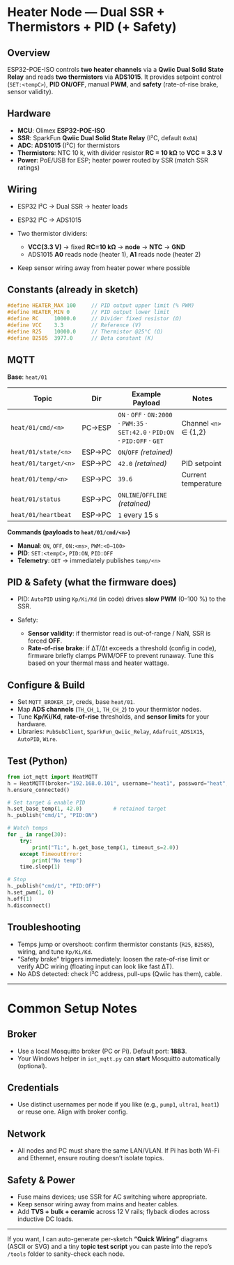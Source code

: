 # Heater Node — Dual SSR + Thermistors + PID (+ Safety)

## Overview

ESP32-POE-ISO controls **two heater channels** via a **Qwiic Dual Solid State Relay** and reads **two thermistors** via **ADS1015**. It provides setpoint control (`SET:<tempC>`), **PID ON/OFF**, manual **PWM**, and **safety** (rate-of-rise brake, sensor validity).

## Hardware

* **MCU**: Olimex **ESP32-POE-ISO**
* **SSR**: SparkFun **Qwiic Dual Solid State Relay** (I²C, default `0x0A`)
* **ADC**: **ADS1015** (I²C) for thermistors
* **Thermistors**: NTC 10 k, with divider resistor **RC = 10 kΩ** to **VCC = 3.3 V**
* **Power**: PoE/USB for ESP; heater power routed by SSR (match SSR ratings)

## Wiring

* ESP32 I²C → Dual SSR → heater loads
* ESP32 I²C → ADS1015
* Two thermistor dividers:

  * **VCC(3.3 V)** → fixed **RC=10 kΩ** → **node** → **NTC** → **GND**
  * ADS1015 **A0** reads node (heater 1), **A1** reads node (heater 2)
* Keep sensor wiring away from heater power where possible

## Constants (already in sketch)

```cpp
#define HEATER_MAX 100     // PID output upper limit (% PWM)
#define HEATER_MIN 0       // PID output lower limit
#define RC     10000.0     // Divider fixed resistor (Ω)
#define VCC    3.3         // Reference (V)
#define R25    10000.0     // Thermistor @25°C (Ω)
#define B2585  3977.0      // Beta constant (K)
```

## MQTT

**Base**: `heat/01`

| Topic                |   Dir  | Example Payload                                                                 | Notes                 |
| -------------------- | :----: | ------------------------------------------------------------------------------- | --------------------- |
| `heat/01/cmd/<n>`    | PC→ESP | `ON` · `OFF` · `ON:2000` · `PWM:35` · `SET:42.0` · `PID:ON` · `PID:OFF` · `GET` | Channel `<n>` ∈ {1,2} |
| `heat/01/state/<n>`  | ESP→PC | `ON`/`OFF` *(retained)*                                                         |                       |
| `heat/01/target/<n>` | ESP→PC | `42.0` *(retained)*                                                             | PID setpoint          |
| `heat/01/temp/<n>`   | ESP→PC | `39.6`                                                                          | Current temperature   |
| `heat/01/status`     | ESP→PC | `ONLINE`/`OFFLINE` *(retained)*                                                 |                       |
| `heat/01/heartbeat`  | ESP→PC | `1` every 15 s                                                                  |                       |

**Commands (payloads to `heat/01/cmd/<n>`)**

* **Manual**: `ON`, `OFF`, `ON:<ms>`, `PWM:<0–100>`
* **PID**: `SET:<tempC>`, `PID:ON`, `PID:OFF`
* **Telemetry**: `GET` → immediately publishes `temp/<n>`

## PID & Safety (what the firmware does)

* PID: `AutoPID` using `Kp/Ki/Kd` (in code) drives **slow PWM** (0–100 %) to the SSR.
* Safety:

  * **Sensor validity**: if thermistor read is out-of-range / NaN, SSR is forced **OFF**.
  * **Rate-of-rise brake**: if ΔT/Δt exceeds a threshold (config in code), firmware briefly clamps PWM/OFF to prevent runaway.
    Tune this based on your thermal mass and heater wattage.

## Configure & Build

* Set `MQTT_BROKER_IP`, creds, base `heat/01`.
* Map **ADS channels** (`TH_CH_1`, `TH_CH_2`) to your thermistor nodes.
* Tune **Kp/Ki/Kd**, **rate-of-rise** thresholds, and **sensor limits** for your hardware.
* Libraries: `PubSubClient`, `SparkFun_Qwiic_Relay`, `Adafruit_ADS1X15`, `AutoPID`, `Wire`.

## Test (Python)

```python
from iot_mqtt import HeatMQTT
h = HeatMQTT(broker="192.168.0.101", username="heat1", password="heat", base_topic="heat/01")
h.ensure_connected()

# Set target & enable PID
h.set_base_temp(1, 42.0)          # retained target
h._publish("cmd/1", "PID:ON")

# Watch temps
for _ in range(30):
    try:
        print("T1:", h.get_base_temp(1, timeout_s=2.0))
    except TimeoutError:
        print("No temp")
    time.sleep(1)

# Stop
h._publish("cmd/1", "PID:OFF")
h.set_pwm(1, 0)
h.off(1)
h.disconnect()
```

## Troubleshooting

* Temps jump or overshoot: confirm thermistor constants (`R25`, `B2585`), wiring, and tune `Kp/Ki/Kd`.
* “Safety brake” triggers immediately: loosen the rate-of-rise limit or verify ADC wiring (floating input can look like fast ΔT).
* No ADS detected: check I²C address, pull-ups (Qwiic has them), cable.

---

# Common Setup Notes

## Broker

* Use a local Mosquitto broker (PC or Pi). Default port: **1883**.
* Your Windows helper in `iot_mqtt.py` can **start** Mosquitto automatically (optional).

## Credentials

* Use distinct usernames per node if you like (e.g., `pump1`, `ultra1`, `heat1`) or reuse one. Align with broker config.

## Network

* All nodes and PC must share the same LAN/VLAN. If Pi has both Wi-Fi and Ethernet, ensure routing doesn’t isolate topics.

## Safety & Power

* Fuse mains devices; use SSR for AC switching where appropriate.
* Keep sensor wiring away from mains and heater cables.
* Add **TVS + bulk + ceramic** across 12 V rails; flyback diodes across inductive DC loads.

---

If you want, I can auto-generate per-sketch **“Quick Wiring”** diagrams (ASCII or SVG) and a tiny **topic test script** you can paste into the repo’s `/tools` folder to sanity-check each node.
